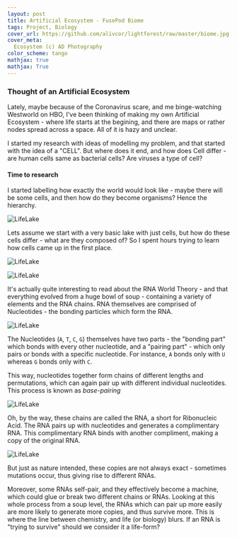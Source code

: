 ```yaml
---
layout: post
title: Artificial Ecosystem - FusePod Biome
tags: Project, Biology
cover_url: https://github.com/alivcor/lightforest/raw/master/biome.jpg
cover_meta: 
  Ecosystem (c) AD Photography
color_scheme: tango
mathjax: true
mathjax: True
---
```

<style TYPE="text/css">
code.has-jax {font: inherit; font-size: 100%; background: inherit; border: inherit;}
</style>
<script type="text/x-mathjax-config">
MathJax.Hub.Config({
    tex2jax: {
        inlineMath: [['$','$']],
        skipTags: ['script', 'noscript', 'style', 'textarea', 'pre'] // removed 'code' entry
    }
});
MathJax.Hub.Queue(function() {
    var all = MathJax.Hub.getAllJax(), i;
    for(i = 0; i < all.length; i += 1) {
        all[i].SourceElement().parentNode.className += ' has-jax';
    }
});
</script>
<script type="text/javascript" src="https://cdnjs.cloudflare.com/ajax/libs/mathjax/2.7.4/MathJax.js?config=TeX-AMS_HTML-full"></script>

### Thought of an Artificial Ecosystem

Lately, maybe because of the Coronavirus scare, and me binge-watching Westworld on HBO, I've been thinking of making my own Artificial Ecosystem - where life starts at the begining, and there are maps or rather nodes spread across a space. All of it is hazy and unclear.

I started my research with ideas of modelling my problem, and that started with the idea of a "CELL". But where does it end, and how does Cell differ - are human cells same as bacterial cells? Are viruses a type of cell?

#### Time to research

I started labelling how exactly the world would look like - maybe there will be some cells, and then how do they become organisms? Hence the hierarchy.

![LifeLake](https://github.com/alivcor/lightforest/raw/master/lifelake_1.png)

Lets assume we start with a very basic lake with just cells, but how do these cells differ - what are they composed of? So I spent hours trying to learn how cells came up in the first place. 

![LifeLake](https://github.com/alivcor/lightforest/raw/master/lifelake_2.png)

![LifeLake](https://github.com/alivcor/lightforest/raw/master/lifelake_3.png)

It's actually quite interesting to read about the RNA World Theory - and that everything evolved from a huge bowl of soup - containing a variety of elements and the RNA chains. RNA themselves are comprised of Nucleotides - the bonding particles which form the RNA.


![LifeLake](https://github.com/alivcor/lightforest/raw/master/lifelake_4.png)

The Nucleotides (`A`, `T`, `C`, `G`) themselves have two parts - the "bonding part" which bonds with every other nucleotide, and a "pairing part" - which only pairs or bonds with a specific nucleotide. For instance, `A` bonds only with `U` whereas `G` bonds only with `C`.

This way, nucleotides together form chains of different lengths and permutations, which can again pair up with different individual nucleotides. This process is known as _base-pairing_

![LifeLake](https://github.com/alivcor/lightforest/raw/master/lifelake_5.png)

Oh, by the way, these chains are called the RNA, a short for Ribonucleic Acid. The RNA pairs up with nucleotides and generates a complimentary RNA. This complimentary RNA binds with another compliment, making a copy of the original RNA. 

![LifeLake](https://github.com/alivcor/lightforest/raw/master/lifelake_6.png)

But just as nature intended, these copies are not always exact - sometimes mutations occur, thus giving rise to different RNAs.

Moreover, some RNAs self-pair, and they effectively become a machine, which could glue or break two different chains or RNAs. Looking at this whole process from a soup level, the RNAs which can pair up more easily are more likely to generate more copies, and thus survive more. This is where the line between chemistry, and life (or biology) blurs. If an RNA is "trying to survive" should we consider it a life-form?




